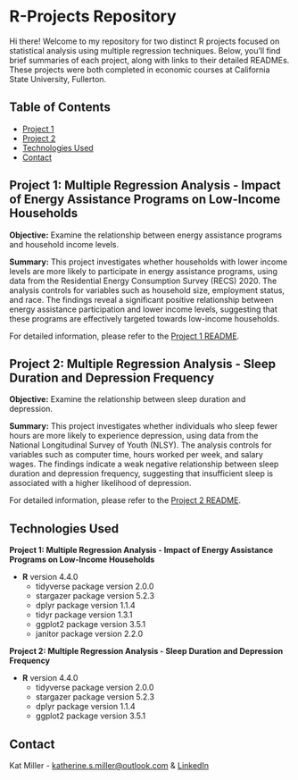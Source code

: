 # R-Projects Repository
Hi there! Welcome to my repository for two distinct R projects focused on statistical analysis using multiple regression techniques. Below, you’ll find brief summaries of each project, along with links to their detailed READMEs. These projects were both completed in economic courses at California State University, Fullerton.

## Table of Contents
* [Project 1](#project-1-multiple-regression-analysis---impact-of-esap-on-low-income-households)
* [Project 2](#project-1-multiple-regression-analysis---sleep-duration-and-depression-frequency)
* [Technologies Used](#technologies-used)
* [Contact](#contact)

## Project 1: Multiple Regression Analysis - Impact of Energy Assistance Programs on Low-Income Households
**Objective:** Examine the relationship between energy assistance programs and household income levels.

**Summary:** This project investigates whether households with lower income levels are more likely to participate in energy assistance programs, using data from the Residential Energy Consumption Survey (RECS) 2020. The analysis controls for variables such as household size, employment status, and race. The findings reveal a significant positive relationship between energy assistance participation and lower income levels, suggesting that these programs are effectively targeted towards low-income households.

For detailed information, please refer to the [Project 1 README](./Multiple%20Regression%20Analysis%20-%20Impact%20of%20ESAP%20on%20Low-Income%20Households/README.md).

## Project 2: Multiple Regression Analysis - Sleep Duration and Depression Frequency
**Objective:** Examine the relationship between sleep duration and depression.

**Summary:** This project investigates whether individuals who sleep fewer hours are more likely to experience depression, using data from the National Longitudinal Survey of Youth (NLSY). The analysis controls for variables such as computer time, hours worked per week, and salary wages. The findings indicate a weak negative relationship between sleep duration and depression frequency, suggesting that insufficient sleep is associated with a higher likelihood of depression.

For detailed information, please refer to the [Project 2 README](./Multiple%20Regression%20Analysis%20-%20Sleep%20Duration%20and%20Depression%20Frequency/README.md).

## Technologies Used
**Project 1: Multiple Regression Analysis - Impact of Energy Assistance Programs on Low-Income Households**
- **R** version 4.4.0
  - tidyverse package version 2.0.0
  - stargazer package version 5.2.3
  - dplyr package version 1.1.4
  - tidyr package version 1.3.1
  - ggplot2 package version 3.5.1
  - janitor package version 2.2.0
 
**Project 2: Multiple Regression Analysis - Sleep Duration and Depression Frequency**
- **R** version 4.4.0
  - tidyverse package version 2.0.0
  - stargazer package version 5.2.3
  - dplyr package version 1.1.4
  - ggplot2 package version 3.5.1

## Contact
Kat Miller - katherine.s.miller@outlook.com & [LinkedIn](https://linkedin.com/in/katmiller00)
